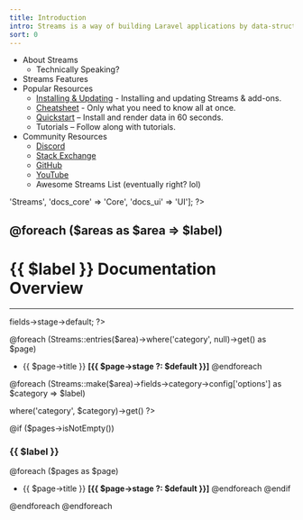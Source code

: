 ```yaml
---
title: Introduction
intro: Streams is a way of building Laravel applications by data-structure.
sort: 0
---
```


- About Streams
    - Technically Speaking?
- Streams Features
- Popular Resources
    - [Installing & Updating](installation) - Installing and updating Streams & add-ons.
    - [Cheatsheet](cheatsheet) - Only what you need to know all at once.
    - [Quickstart](quickstart) – Install and render data in 60 seconds.
    - Tutorials – Follow along with tutorials.
- Community Resources
    - [Discord](https://discord.gg/vhz8NZC)
    - [Stack Exchange](https://stackoverflow.com/search?q=laravel+streams)
    - [GitHub](https://github.com/anomalylabs)
    - [YouTube](https://www.youtube.com/user/AIWebSystems)
    - Awesome Streams List (eventually right? lol)


<!-- ---------------------------------------------------------------------- -->
<!-- ----------------------------- Streams -------------------------------- -->
<!-- ---------------------------------------------------------------------- -->

<?php $areas = ['docs' => 'Streams', 'docs_core' => 'Core', 'docs_ui' => 'UI']; ?>

@foreach ($areas as $area => $label)
---
# {{ $label }} Documentation Overview
---
<?php $default = Streams::make($area)->fields->stage->default; ?>

@foreach (Streams::entries($area)->where('category', null)->get() as $page)
- {{ $page->title }} <strong>[{{ $page->stage ?: $default }}]</strong>
@endforeach

@foreach (Streams::make($area)->fields->category->config['options'] as $category => $label)

<?php $pages = Streams::entries($area)->where('category', $category)->get() ?>

@if ($pages->isNotEmpty())
### {{ $label }}
@foreach ($pages as $page)
- {{ $page->title }} <strong>[{{ $page->stage ?: $default }}]</strong>
@endforeach
@endif

@endforeach
@endforeach
